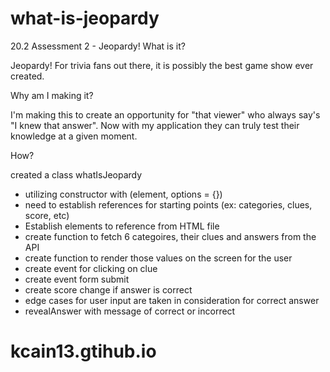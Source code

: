 # what-is-jeopardy
20.2 Assessment 2 - Jeopardy!
What is it?

Jeopardy!
For trivia fans out there, it is possibly the best game show ever created.

Why am I making it?

I'm making this to create an opportunity for "that viewer" who always say's "I knew that answer". Now with my application they can truly test their knowledge at a given moment.

How?

created a class whatIsJeopardy
 - utilizing constructor with (element, options = {})
 - need to establish references for starting points (ex: categories, clues, score, etc)
 - Establish elements to reference from HTML file
 - create function to fetch 6 categoires, their clues and answers from the API
 - create function to render those values on the screen for the user
 - create event for clicking on clue
 - create event form submit
 - create score change if answer is correct
 - edge cases for user input are taken in consideration for correct answer
 - revealAnswer with message of correct or incorrect
   
# kcain13.gtihub.io
